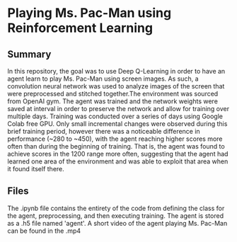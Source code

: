 # Playing Ms. Pac-Man using Reinforcement Learning

## Summary
In this repository, the goal was to use Deep Q-Learning in order to have an agent learn to play Ms. Pac-Man using screen images. As such,
a convolution neural network was used to analyze images of the screen that were preprocessed and stitched together.The environment was 
sourced from OpenAI gym. The agent was trained and the network weights were saved at interval in order to preserve the network and allow
for training over multiple days. Training was conducted over a series of days using Google Colab free GPU. Only small incremental changes
were observed during this brief training period, however there was a noticeable difference in performance (~280 to ~450), with the agent 
reaching higher scores more often than during the beginning of training. That is, the agent was found to achieve scores in the 1200 range
more often, suggesting that the agent had learned one area of the environment and was able to exploit that area when it found itself there.

## Files
The .ipynb file contains the entirety of the code from defining the class for the agent, preprocessing, and then executing training. The
agent is stored as a .h5 file named 'agent'. A short video of the agent playing Ms. Pac-Man can be found in the .mp4
